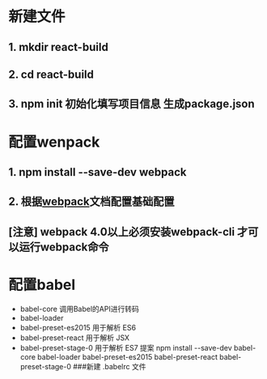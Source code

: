# 新建文件
## 1. mkdir react-build
## 2. cd react-build
## 3. npm init 初始化填写项目信息 生成package.json

# 配置wenpack
## 1. npm install --save-dev webpack
## 2. 根据[webpack](https://www.webpackjs.com/concepts/)文档配置基础配置
## [注意] webpack 4.0以上必须安装webpack-cli 才可以运行webpack命令

# 配置babel
* babel-core 调用Babel的API进行转码
* babel-loader
* babel-preset-es2015 用于解析 ES6
* babel-preset-react 用于解析 JSX
* babel-preset-stage-0 用于解析 ES7 提案
npm install --save-dev babel-core babel-loader babel-preset-es2015 babel-preset-react babel-preset-stage-0
###新建 .babelrc 文件